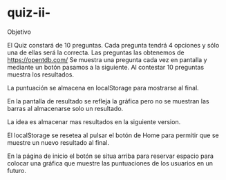 # quiz-ii-

Objetivo

El Quiz constará de 10 preguntas. 
Cada pregunta tendrá 4 opciones y sólo una de ellas será la correcta.
Las preguntas las obtenemos de https://opentdb.com/
Se muestra una pregunta cada vez en pantalla y mediante un botón pasamos a la siguiente. Al contestar 10 preguntas muestra los resultados.

La puntuación se almacena en localStorage para mostrarse al final.

En la pantalla de resultado se refleja la gráfica pero no se muestran las barras al almacenarse solo un resultado. 

La idea es almacenar mas resultados en la siguiente version.

El localStorage se resetea al pulsar el botón de Home para permitir que se muestre un nuevo resultado al final.

En la página de inicio el botón se situa arriba para reservar espacio para colocar una gráfica que muestre las puntuaciones de los usuarios en un futuro.



